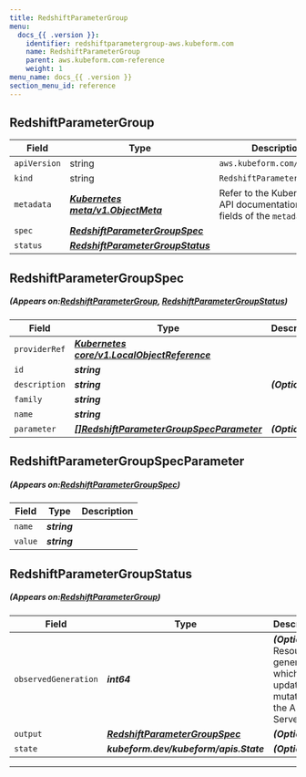 ```yaml
---
title: RedshiftParameterGroup
menu:
  docs_{{ .version }}:
    identifier: redshiftparametergroup-aws.kubeform.com
    name: RedshiftParameterGroup
    parent: aws.kubeform.com-reference
    weight: 1
menu_name: docs_{{ .version }}
section_menu_id: reference
---
```


## RedshiftParameterGroup
| Field | Type | Description |
| ------ | ----- | ----------- |
| `apiVersion` | string | `aws.kubeform.com/v1alpha1` |
|    `kind` | string | `RedshiftParameterGroup` |
| `metadata` | ***[Kubernetes meta/v1.ObjectMeta](https://kubernetes.io/docs/reference/generated/kubernetes-api/v1.13/#objectmeta-v1-meta)***|Refer to the Kubernetes API documentation for the fields of the `metadata` field.|
| `spec` | ***[RedshiftParameterGroupSpec](#RedshiftParameterGroupSpec)***||
| `status` | ***[RedshiftParameterGroupStatus](#RedshiftParameterGroupStatus)***||
## RedshiftParameterGroupSpec
##### (Appears on:[RedshiftParameterGroup](#RedshiftParameterGroup), [RedshiftParameterGroupStatus](#RedshiftParameterGroupStatus))
| Field | Type | Description |
| ------ | ----- | ----------- |
| `providerRef` | ***[Kubernetes core/v1.LocalObjectReference](https://kubernetes.io/docs/reference/generated/kubernetes-api/v1.13/#localobjectreference-v1-core)***||
| `id` | ***string***||
| `description` | ***string***| ***(Optional)*** |
| `family` | ***string***||
| `name` | ***string***||
| `parameter` | ***[[]RedshiftParameterGroupSpecParameter](#RedshiftParameterGroupSpecParameter)***| ***(Optional)*** |
## RedshiftParameterGroupSpecParameter
##### (Appears on:[RedshiftParameterGroupSpec](#RedshiftParameterGroupSpec))
| Field | Type | Description |
| ------ | ----- | ----------- |
| `name` | ***string***||
| `value` | ***string***||
## RedshiftParameterGroupStatus
##### (Appears on:[RedshiftParameterGroup](#RedshiftParameterGroup))
| Field | Type | Description |
| ------ | ----- | ----------- |
| `observedGeneration` | ***int64***| ***(Optional)*** Resource generation, which is updated on mutation by the API Server.|
| `output` | ***[RedshiftParameterGroupSpec](#RedshiftParameterGroupSpec)***| ***(Optional)*** |
| `state` | ***kubeform.dev/kubeform/apis.State***| ***(Optional)*** |
---
